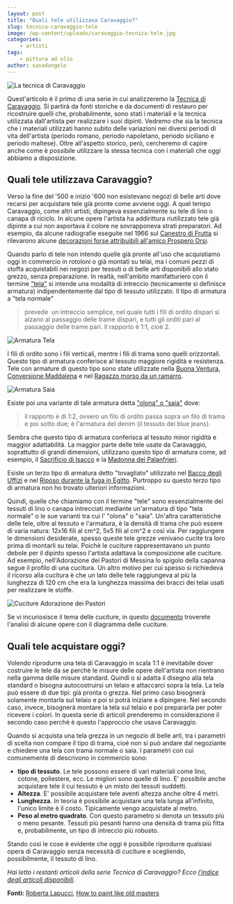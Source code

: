 ```yaml
---
layout: post
title: "Quali tele utilizzava Caravaggio?"
slug: tecnica-caravaggio-tele
image: /wp-content/uploads/caravaggio-tecnica-tele.jpg
categories:
    - artisti
tags:
    - pittura ad olio
author: sasadangelo
---
```


![La tecnica di Caravaggio](https://www.disegnoepittura.it/wp-content/uploads/caravaggio-tecnica-tele.jpg "La tecnica di Caravaggio")

Quest'articolo è il primo di una serie in cui analizzeremo la [Tecnica di Caravaggio](https://www.disegnoepittura.it/tecnica-di-caravaggio/ "Tecnica di Caravaggio"). Si partirà da fonti storiche e da documenti di restauro per ricostruire quelli che, probabilmente, sono stati i materiali e la tecnica utilizzata dall'artista per realizzare i suoi dipinti. Vedremo che sia la tecnica che i materiali utilizzati hanno subito delle variazioni nei diversi periodi di vita dell'artista (periodo romano, periodo napoletano, periodo siciliano e periodo maltese). Oltre all'aspetto storico, però, cercheremo di capire anche come è possibile utilizzare la stessa tecnica con i materiali che oggi abbiamo a disposizione.

## Quali tele utilizzava Caravaggio?

Verso la fine del '500 e inizio '600 non esistevano negozi di belle arti dove recarsi per acquistare tele già pronte come avviene oggi. A quel tempo Caravaggio, come altri artisti, dipingeva essenzialmente su tele di lino o canapa di riciclo. In alcune opere l'artista ha addirittura riutilizzato tele già dipinte a cui non asportava il colore ne sovrapponeva strati preparatori. Ad esempio, da alcune radiografie eseguite nel 1966 sul [Canestro di Frutta](https://it.wikipedia.org/wiki/Canestra_di_frutta "Canestra di Frutta di Caravaggio") si rilevarono alcune [decorazioni forse attribuibili all'amico Prospero Orsi](http://caffetteriadellemore.forumcommunity.net/?t=38409415 "Decorazioni di Prospero Orsi").

Quando parlo di tele non intendo quelle già pronte all'uso che acquistiamo oggi in commercio in rotoloni o già montati su telai, ma i comuni pezzi di stoffa acquistabili nei negozi per tessuti o di belle arti disponibili allo stato grezzo, senza preparazione. In realtà, nell'ambito manifatturiero con il termine ["tela"](https://it.wikipedia.org/wiki/Tela "Tela") si intende una modalità di intreccio (tecnicamente si definisce armatura) indipendentemente dal tipo di tessuto utilizzato. Il tipo di armatura a "tela normale"

> prevede  un intreccio semplice, nel quale tutti i fili di ordito dispari si alzano al passaggio delle trame dispari, e tutti gli orditi pari al passaggio delle trame pari. Il rapporto è 1:1, cioè 2.

![Armatura Tela](https://www.disegnoepittura.it/wp-content/uploads/armatura-tela.png "Armatura Tela")

I fili di ordito sono i fili verticali, mentre i fili di trama sono quelli orizzontali. Questo tipo di armatura conferisce al tessuto maggiore rigidità e resistenza. Tele con armature di questo tipo sono state utilizzate nella [Buona Ventura](https://it.wikipedia.org/wiki/Buona_ventura_%28Caravaggio_Roma%29 "Buona Ventura"), [Conversione Maddalena](https://it.wikipedia.org/wiki/Marta_e_Maria_Maddalena "Conversione Maddalena") e nel [Ragazzo morso da un ramarro](https://it.wikipedia.org/wiki/Ragazzo_morso_da_un_ramarro "Ragazzo morso da un ramarro").

![Armatura Saia](https://www.disegnoepittura.it/wp-content/uploads/armatura-saia.png "Armatura Saia")

Esiste poi una variante di tale armatura detta ["olona" o "saia"](https://it.wikipedia.org/wiki/Saia "Olona o Saia") dove:

> il rapporto è di 1:2, ovvero un filo di ordito passa sopra un filo di trama e poi sotto due; è l'armatura del denim (il tessuto dei blue jeans).

Sembra che questo tipo di armatura conferisca al tessuto minor rigidità e maggior adattabilità. La maggior parte delle tele usate da Caravaggio, soprattutto di grandi dimensioni, utilizzano questo tipo di armatura come, ad esempio, il [Sacrificio di Isacco](https://it.wikipedia.org/wiki/Sacrificio_di_Isacco_%28Caravaggio%29 "Sacrificio di Isacco") e la [Madonna dei Palanfrieri](https://it.wikipedia.org/wiki/Madonna_dei_Palafrenieri "Madonna dei Palanfrieri").

Esiste un terzo tipo di armatura detto "tovagliato" utilizzato nel [Bacco degli Uffizi](https://it.wikipedia.org/wiki/Bacco_%28Caravaggio%29 "Bacco degli Uffizi") e nel [Riposo durante la fuga in Egitto](https://it.wikipedia.org/wiki/Riposo_durante_la_fuga_in_Egitto_%28Caravaggio%29 "Riposo durante la fuga in Egitto"). Purtroppo su questo terzo tipo di armatura non ho trovato ulteriori informazioni.

Quindi, quelle che chiamiamo con il termine "tele" sono essenzialmente dei tessuti di lino o canapa intrecciati mediante un'armatura di tipo "tela normale" o le sue varianti tra cui l' "olona" o "saia". Un'altra caratteristiche delle tele, oltre al tessuto e l'armatura, è la densità di trama che può essere di varia natura: 12x16 fili al cm^2, 5x5 fili al cm^2 e così via. Per raggiungere le dimensioni desiderate, spesso queste tele grezze venivano cucite tra loro prima di montarli su telai. Poichè le cuciture rappresentavano un punto debole per il dipinto spesso l'artista adattava la composizione alle cuciture. Ad esempio, nell'Adorazione dei Pastori di Messina lo spigolo della capanna segue il profilo di una cucitura. Un altro motivo per cui spesso si richiedeva il ricorso alla cucitura è che un lato delle tele raggiungeva al più la lunghezza di 120 cm che era la lunghezza massima dei bracci dei telai usati per realizzare le stoffe.

![Cuciture Adorazione dei Pastori](https://www.disegnoepittura.it/wp-content/uploads/adorazione-pastori-caravaggio-cuciture.jpg "Cuciture Adorazione dei Pastori")

Se vi incuriosisce il tema delle cuciture, in questo [documento](http://robertalapucci.com/pdf/1994.pdf) troverete l'analisi di alcune opere con il diagramma delle cuciture.

## Quali tele acquistare oggi?

Volendo riprodurre una tela di Caravaggio in scala 1:1 è inevitabile dover costruire le tele da se perchè le misure delle opere dell'artista non rientrano nella gamma delle misure standard. Quindi o si adatta il disegno alla tela standard o bisogna autocostruirsi un telaio e attaccarci sopra la tela. La tela può essere di due tipi: già pronta o grezza. Nel primo caso bisognerà solamente montarla sul telaio e poi si potrà iniziare a dipingere. Nel secondo caso, invece, bisognerà montare la tela sul telaio e poi prepararla per poter ricevere i colori. In questa serie di articoli prenderemo in considerazione il secondo caso perchè è questo l'approccio che usava Caravaggio.

Quando si acquista una tela grezza in un negozio di belle arti, tra i parametri di scelta non compare il tipo di trama, cioè non si può andare dal negoziante e chiedere una tela con trama normale o saia. I parametri con cui comunemente di descrivono in commercio sono:

- **tipo di tessuto**. Le tele possono essere di vari materiali come lino, cotone, poliestere, ecc. Le migliori sono quelle di lino. E' possibile anche acquistare tele il cui tessuto è un misto dei tessuti suddetti.
- **Altezza**. E' possibile acquistare tele aventi altezza anche oltre 4 metri.
- **Lunghezza**. In teoria è possibile acquistare una tela lunga all'infinito, l'unico limite è il costo. Tipicamente vengo acquistate al metro.
- **Peso al metro quadrato**. Con questo parametro si denota un tessuto più o meno pesante. Tessuti più pesanti hanno una densità di trama più fitta e, probabilmente, un tipo di intreccio più robusto.

Stando così le cose è evidente che oggi è possibile riprodurre qualsiasi opera di Caravaggio senza necessità di cuciture e scegliendo, possibilmente, il tessuto di lino.

_Hai letto i restanti articoli della serie Tecnica di Caravaggio? Ecco [l'indice degli articoli disponibili](https://www.disegnoepittura.it/tecnica-di-caravaggio/ "Tecnica di Caravaggio")._

**Fonti:** [Roberta Lapucci](http://www.robertalapucci.com/), [How to paint like old masters](https://www.disegnoepittura.it/how-paint-like-old-masters/)
